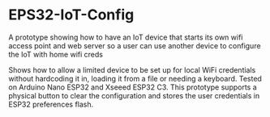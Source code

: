 # EPS32-IoT-Config
A prototype showing how to have an IoT device that starts its own wifi access point and web server so a user can use another device to configure the IoT with home wifi creds

Shows how to allow a limited device to be set up for local WiFi credentials without hardcoding it in, loading it from a file or needing a keyboard. 
Tested on Arduino Nano ESP32 and Xseeed ESP32 C3. 
This prototype supports a physical button to clear the configuration and stores the user credentials in ESP32 preferences flash.


